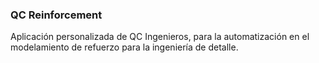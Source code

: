 ### QC Reinforcement
Aplicación personalizada de QC Ingenieros, para la automatización en el modelamiento de refuerzo para la ingeniería de detalle.
